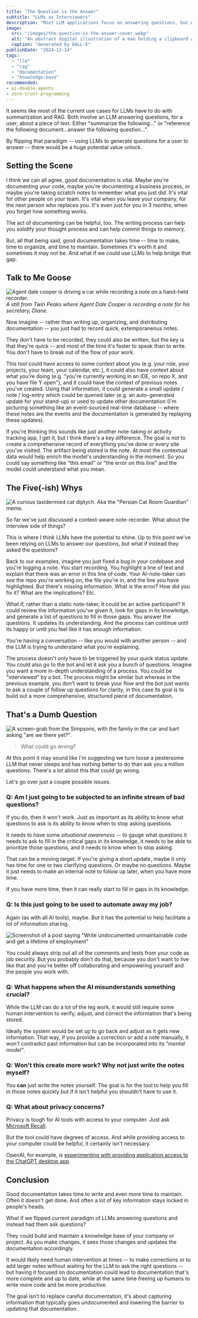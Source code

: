 ```yaml
---
title: "The Question is the Answer"
subtitle: "LLMs as Interviewers"
description: "Most LLM applications focus on answering questions, but what if we flipped that paradigm? By having AI ask the questions instead, we could create more complete documentation while reducing the burden on developers and teams. A look at how AI-powered interviews could transform how we capture and maintain knowledge."
image:
  src: "/images/the-question-is-the-answer-cover.webp"
  alt: "An abstract digital illustration of a man holding a clipboard and a pencil."
  caption: "Generated by DALL-E"
publishDate: "2024-12-24"
tags:
  - "llm"
  - "rag"
  - "documentation"
  - "knowledge-base"
recommended:
- ai-double-agents
- zero-trust-programming
---
```


It seems like most of the current use cases for LLMs have to do with summarization and RAG. Both involve an LLM answering questions, for a user, about a piece of text. Either "summarize the following..." or "reference the following document...answer the following question...".

By flipping that paradigm -- using LLMs to generate questions for a user to answer -- there would be a huge potential value unlock.


## Setting the Scene

I think we can all agree, good documentation is vital. Maybe you're documenting your code, maybe you're documenting a business process, or maybe you're taking scratch notes to remember what you just did. It's vital for other people on your team. It's vital when you leave your company, for the next person who replaces you. It's even just for you in 3 months, when you forget how something works.

The act of documenting can be helpful, too. The writing process can help you solidify your thought process and can help commit things to memory.

But, all that being said, good documentation takes time -- time to make, time to organize, and time to maintain. Sometimes it's worth it and sometimes it may not be. And what if we could use LLMs to help bridge that gap.


## Talk to Me Goose

![Agent dale cooper is driving a car while recording a note on a hand-held recorder.](/images/twin-peaks-recorder.webp)
_A still from Twin Peaks where Agent Dale Cooper is recording a note for his secretary, Diane._

Now imagine -- rather than writing up, organizing, and distributing documentation -- you just had to record quick, extemporaneous notes.

They don't have to be recorded, they could also be written, but the key is that they're quick -- and most of the time it's faster to speak than to write. You don't have to break out of the flow of your work.

This tool could have access to some context about you (e.g. your role, your projects, your team, your calendar, etc.), it could also have context about what you're doing (e.g. "you're currently working in an IDE, on repo X, and you have file Y open"), and it could have the context of previous notes you've created. Using that information, it could generate a small update / note / log-entry which could be queried later (e.g. an auto-generated update for your stand-up) or used to update other documentation (I'm picturing something like an event-sourced real-time database -- where these notes are the events and the documentation is generated by replaying these updates).

If you're thinking this sounds like just another note-taking or activity tracking app, I get it, but I think there's a key difference. The goal is not to create a comprehensive record of everything you've done or every site you've visited. The artifact being stored is the note. At most the contextual data would help enrich the model's understanding in the moment. So you could say something like "this email" or "the error on this line" and the model could understand what you mean.


## The Five(-ish) Whys

![A curious taxidermied cat diptych. Aka the "Persian Cat Room Guardian" meme.](/images/why-meme.jpg)

So far we've just discussed a context-aware note-recorder. What about the interview side of things?

This is where I think LLMs have the potential to shine. Up to this point we've been relying on LLMs to answer our questions, but what if instead they asked the questions?

Back to our examples, imagine you just fixed a bug in your codebase and you're logging a note. You start recording. You highlight a line of text and explain that there was an error in this line of code. Your AI-note-taker can *see* the repo you're working on, the file you're in, and the line you have highlighted. But there's missing information. What is the error? How did you fix it? What are the implications? Etc.

What if, rather than a static note-taker, it could be an active participant? It could review the information you've given it, look for gaps in its knowledge, and generate a list of questions to fill in those gaps. You answer the questions. It updates its understanding. And the process can continue until its happy or until you feel like it has enough information. 

You're having a conversation -- like you would with another person -- and the LLM is trying to understand what you're explaining. 

The process doesn't only have to be triggered by your quick status update. You could also go to the bot and let it ask you a bunch of questions. Imagine you want a more in-depth understanding of a process. You could be "interviewed" by a bot. The process might be similar but whereas in the previous example, you don't want to break your flow and the bot just wants to ask a couple of follow up questions for clarity, in this case its goal is to build out a more comprehensive, structured piece of documentation.


## That's a Dumb Question

![A screen-grab from the Simpsons, with the family in the car and bart asking "are we there yet?".](/images/are-we-there-yet.webp)

> What could go wrong?

At this point it may sound like I'm suggesting we turn loose a pestersome LLM that never sleeps and has nothing better to do than ask you a million questions. There's a lot about this that could go wrong.

Let's go over just a couple possible issues.


### Q: Am I just going to be subjected to an infinite stream of bad questions?

If you do, then it won't work. Just as important as its ability to know what questions to ask is its ability to know when to stop asking questions.

It needs to have some *situational awareness* -- to gauge what questions it needs to ask to fill in the critical gaps in its knowledge, it needs to be able to prioritize those questions, and it needs to know when to stop asking.

That can be a moving target. If you're giving a short update, maybe it only has time for one or two clarifying questions. Or maybe no questions. Maybe it just needs to make an internal note to follow up later, when you have more time.

If you have more time, then it can really start to fill in gaps in its knowledge.


### Q: Is this just going to be used to automate away my job?

Again (as with all AI tools), maybe. But it has the potential to help facilitate a lot of information sharing.

![Screenshot of a post saying "Write undocumented unmaintainable code and get a lifetime of employment"](/images/no-comments-job-security-meme.webp)

You could always strip out all of the comments and tests from your code as job security. But you probably don't do that, because you don't want to live like that and you're better off collaborating and empowering yourself and the people you work with.


### Q: What happens when the AI misunderstands something crucial?

While the LLM can do a lot of the leg work, it would still require some human intervention to verify, adjust, and correct the information that's being stored.

Ideally the system would be set up to go back and adjust as it gets new information. That way, if you provide a correction or add a note manually, it won't contradict past information but can be incorporated into its *"mental model"*.


### Q: Won't this create more work? Why not just write the notes myself?

You **can** just write the notes yourself. The goal is for the tool to help you fill in those notes quickly but if it isn't helpful you shouldn't have to use it.


### Q: What about privacy concerns?

Privacy is tough for AI tools with access to your computer. Just ask [Microsoft Recall](https://www.wired.com/story/microsoft-recall-off-default-security-concerns/).

But the tool could have degrees of access. And while providing access to your computer could be helpful, it certainly isn't necessary.

OpenAI, for example, is [experimenting with providing application access to the ChatGPT desktop app](https://help.openai.com/en/articles/10119604-work-with-apps-on-macos).


## Conclusion

Good documentation takes time to write and even more time to maintain. Often it doesn't get done. And often a lot of key information stays locked in people's heads.

What if we flipped current paradigm of LLMs answering questions and instead had them ask questions?

They could build and maintain a knowledge base of your company or project. As you make changes, it sees those changes and updates the documentation accordingly.

It would likely need human intervention at times -- to make corrections or to add larger notes without waiting for the LLM to ask the right questions -- but having it focused on documentation could lead to documentation that's more complete and up to date, while at the same time freeing up humans to write more code and be more productive.

The goal isn't to replace careful documentation, it's about capturing information that typically goes undocumented and lowering the barrier to updating that documentation.


